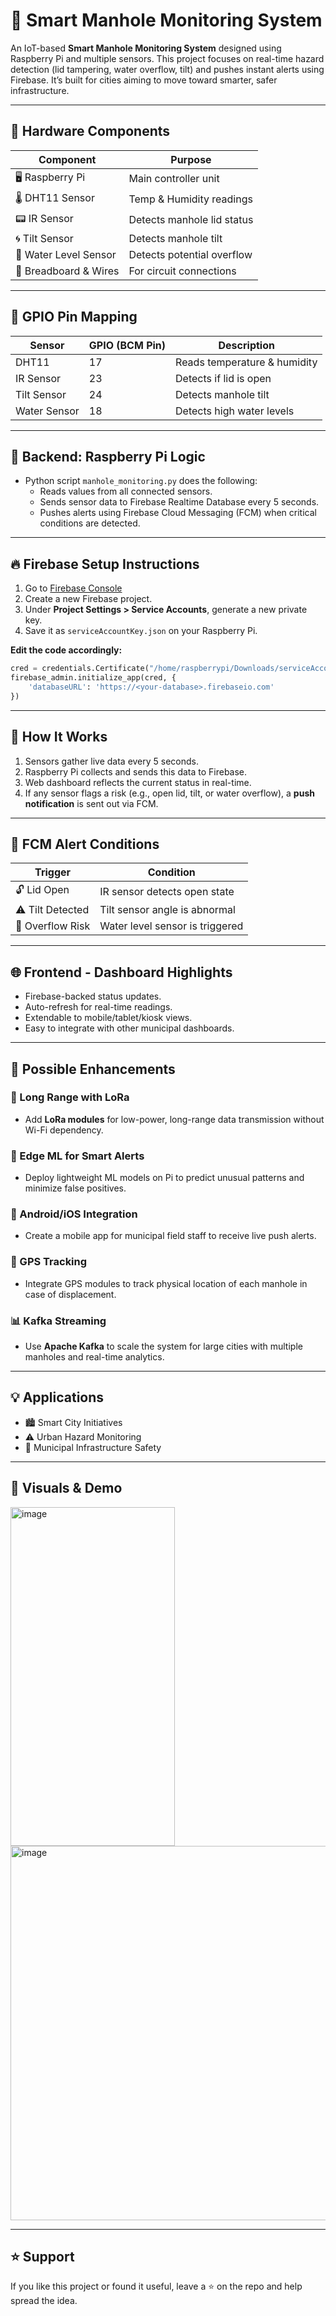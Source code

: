 # 🚨 Smart Manhole Monitoring System

An IoT-based **Smart Manhole Monitoring System** designed using Raspberry Pi and multiple sensors. This project focuses on real-time hazard detection (lid tampering, water overflow, tilt) and pushes instant alerts using Firebase. It’s built for cities aiming to move toward smarter, safer infrastructure.

---

## 🔧 Hardware Components

| Component               | Purpose                         |
|------------------------|---------------------------------|
| 🖥️ Raspberry Pi        | Main controller unit            |
| 🌡️ DHT11 Sensor         | Temp & Humidity readings        |
| 📟 IR Sensor            | Detects manhole lid status      |
| 🌀 Tilt Sensor          | Detects manhole tilt            |
| 🌊 Water Level Sensor   | Detects potential overflow      |
| 🧰 Breadboard & Wires   | For circuit connections         |

---

## 🧩 GPIO Pin Mapping

| Sensor            | GPIO (BCM Pin) | Description                  |
|------------------|----------------|------------------------------|
| DHT11             | 17             | Reads temperature & humidity |
| IR Sensor         | 23             | Detects if lid is open       |
| Tilt Sensor       | 24             | Detects manhole tilt         |
| Water Sensor      | 18             | Detects high water levels    |

---

## 🧠 Backend: Raspberry Pi Logic

- Python script `manhole_monitoring.py` does the following:
  - Reads values from all connected sensors.
  - Sends sensor data to Firebase Realtime Database every 5 seconds.
  - Pushes alerts using Firebase Cloud Messaging (FCM) when critical conditions are detected.

---

## 🔥 Firebase Setup Instructions

1. Go to [Firebase Console](https://console.firebase.google.com)
2. Create a new Firebase project.
3. Under **Project Settings > Service Accounts**, generate a new private key.
4. Save it as `serviceAccountKey.json` on your Raspberry Pi.

**Edit the code accordingly:**

```python
cred = credentials.Certificate("/home/raspberrypi/Downloads/serviceAccountKey.json")
firebase_admin.initialize_app(cred, {
    'databaseURL': 'https://<your-database>.firebaseio.com'
})
````

---

## 🔁 How It Works

1. Sensors gather live data every 5 seconds.
2. Raspberry Pi collects and sends this data to Firebase.
3. Web dashboard reflects the current status in real-time.
4. If any sensor flags a risk (e.g., open lid, tilt, or water overflow), a **push notification** is sent out via FCM.

---

## 🔔 FCM Alert Conditions

| Trigger          | Condition                       |
| ---------------- | ------------------------------- |
| 🔓 Lid Open      | IR sensor detects open state    |
| ⚠️ Tilt Detected | Tilt sensor angle is abnormal   |
| 🌊 Overflow Risk | Water level sensor is triggered |

---

## 🌐 Frontend - Dashboard Highlights

* Firebase-backed status updates.
* Auto-refresh for real-time readings.
* Extendable to mobile/tablet/kiosk views.
* Easy to integrate with other municipal dashboards.

---

## 🚀 Possible Enhancements

### 📡 Long Range with LoRa

* Add **LoRa modules** for low-power, long-range data transmission without Wi-Fi dependency.

### 🧠 Edge ML for Smart Alerts

* Deploy lightweight ML models on Pi to predict unusual patterns and minimize false positives.

### 📲 Android/iOS Integration

* Create a mobile app for municipal field staff to receive live push alerts.

### 📍 GPS Tracking

* Integrate GPS modules to track physical location of each manhole in case of displacement.

### 📊 Kafka Streaming

* Use **Apache Kafka** to scale the system for large cities with multiple manholes and real-time analytics.

---

## 💡 Applications

* 🏙️ Smart City Initiatives
* ⚠️ Urban Hazard Monitoring
* 🚧 Municipal Infrastructure Safety

---

## 📸 Visuals & Demo
<img width="263" height="542" alt="image" src="https://github.com/user-attachments/assets/405c527f-f123-4135-a46c-e5af99bb0d3f" />
<img width="1025" height="599" alt="image" src="https://github.com/user-attachments/assets/5e65a03c-1caf-471f-9b6e-b29683b90d16" />

---

## ⭐️ Support

If you like this project or found it useful, leave a ⭐️ on the repo and help spread the idea.

```
